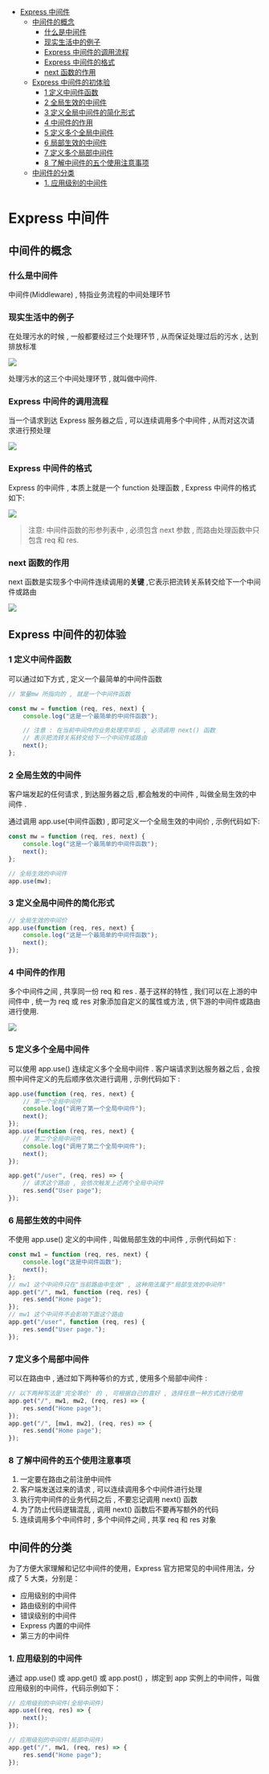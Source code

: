 - [Express 中间件](#express-中间件)
	- [中间件的概念](#中间件的概念)
		- [什么是中间件](#什么是中间件)
		- [现实生活中的例子](#现实生活中的例子)
		- [Express 中间件的调用流程](#express-中间件的调用流程)
		- [Express 中间件的格式](#express-中间件的格式)
		- [next 函数的作用](#next-函数的作用)
	- [Express 中间件的初体验](#express-中间件的初体验)
		- [1 定义中间件函数](#1-定义中间件函数)
		- [2 全局生效的中间件](#2-全局生效的中间件)
		- [3 定义全局中间件的简化形式](#3-定义全局中间件的简化形式)
		- [4 中间件的作用](#4-中间件的作用)
		- [5 定义多个全局中间件](#5-定义多个全局中间件)
		- [6 局部生效的中间件](#6-局部生效的中间件)
		- [7 定义多个局部中间件](#7-定义多个局部中间件)
		- [8 了解中间件的五个使用注意事项](#8-了解中间件的五个使用注意事项)
	- [中间件的分类](#中间件的分类)
		- [1. 应用级别的中间件](#1-应用级别的中间件)

# Express 中间件

## 中间件的概念

### 什么是中间件

中间件(Middleware) , 特指业务流程的中间处理环节

### 现实生活中的例子

在处理污水的时候 , 一般都要经过三个处理环节 , 从而保证处理过后的污水 , 达到排放标准

![](../img/污水处理.png)

处理污水的这三个中间处理环节 , 就叫做中间件.

### Express 中间件的调用流程

当一个请求到达 Express 服务器之后 , 可以连续调用多个中间件 , 从而对这次请求进行预处理

![](../img/中间件请求.png)

### Express 中间件的格式

Express 的中间件 , 本质上就是一个 function 处理函数 , Express 中间件的格式如下:

![](../img/中间件函数.png)

> 注意: 中间件函数的形参列表中 , 必须包含 next 参数 , 而路由处理函数中只包含 req 和 res.

### next 函数的作用

next 函数是实现多个中间件连续调用的**关键** ,它表示把流转关系转交给下一个中间件或路由

![](../img/next函数.png)

## Express 中间件的初体验

### 1 定义中间件函数

可以通过如下方式 , 定义一个最简单的中间件函数

```js
// 常量mw 所指向的 , 就是一个中间件函数

const mw = function (req, res, next) {
	console.log("这是一个最简单的中间件函数");

	// 注意 : 在当前中间件的业务处理完毕后 , 必须调用 next() 函数
	// 表示把流转关系转交给下一个中间件或路由
	next();
};
```

### 2 全局生效的中间件

客户端发起的任何请求 , 到达服务器之后 ,都会触发的中间件 , 叫做全局生效的中间件 .

通过调用 app.use(中间件函数) , 即可定义一个全局生效的中间价 , 示例代码如下:

```js
const mw = function (req, res, next) {
	console.log("这是一个最简单的中间件函数");
	next();
};

// 全局生效的中间件
app.use(mw);
```

### 3 定义全局中间件的简化形式

```js
// 全局生效的中间价
app.use(function (req, res, next) {
	console.log("这是一个最简单的中间件函数");
	next();
});
```

### 4 中间件的作用

多个中间件之间 , 共享同一份 req 和 res . 基于这样的特性 , 我们可以在上游的中间件中 , 统一为 req 或 res 对象添加自定义的属性或方法 , 供下游的中间件或路由进行使用.

![](../../img/中间件的作用.png)

### 5 定义多个全局中间件

可以使用 app.use() 连续定义多个全局中间件 . 客户端请求到达服务器之后 , 会按照中间件定义的先后顺序依次进行调用 , 示例代码如下 :

```js
app.use(function (req, res, next) {
	// 第一个全局中间件
	console.log("调用了第一个全局中间件");
	next();
});
app.use(function (req, res, next) {
	// 第二个全局中间件
	console.log("调用了第二个全局中间件");
	next();
});

app.get("/user", (req, res) => {
	// 请求这个路由 , 会依次触发上述两个全局中间件
	res.send("User page");
});
```

### 6 局部生效的中间件

不使用 app.use() 定义的中间件 , 叫做局部生效的中间件 , 示例代码如下 :

```js
const mw1 = function (req, res, next) {
	console.log("这是中间件函数");
	next();
};
// mw1 这个中间件只在"当前路由中生效" , 这种用法属于"局部生效的中间件"
app.get("/", mw1, function (req, res) {
	res.send("Home page");
});
// mw1 这个中间件不会影响下面这个路由
app.get("/user", function (req, res) {
	res.send("User page.");
});
```

### 7 定义多个局部中间件

可以在路由中 , 通过如下两种等价的方式 , 使用多个局部中间件 :

```js
// 以下两种写法是'完全等价' 的 , 可根据自己的喜好 , 选择任意一种方式进行使用
app.get("/", mw1, mw2, (req, res) => {
	res.send("Home page");
});
app.get("/", [mw1, mw2], (req, res) => {
	res.send("Home page");
});
```

### 8 了解中间件的五个使用注意事项

1. 一定要在路由之前注册中间件
2. 客户端发送过来的请求 , 可以连续调用多个中间件进行处理
3. 执行完中间件的业务代码之后 , 不要忘记调用 next() 函数
4. 为了防止代码逻辑混乱 , 调用 next() 函数后不要再写额外的代码
5. 连续调用多个中间件时 , 多个中间件之间 , 共享 req 和 res 对象

## 中间件的分类

为了方便大家理解和记忆中间件的使用，Express 官方把常见的中间件用法，分成了 5 大类，分别是：

-   应用级别的中间件
-   路由级别的中间件
-   错误级别的中间件
-   Express 内置的中间件
-   第三方的中间件

### 1. 应用级别的中间件

通过 app.use() 或 app.get() 或 app.post() ，绑定到 app 实例上的中间件，叫做应用级别的中间件，代码示例如下：

```js
// 应用级别的中间件(全局中间件)
app.use((req, res) => {
	next();
});

// 应用级别的中间件(局部中间件)
app.get("/", mw1, (req, res) => {
	res.send("Home page");
});
```
